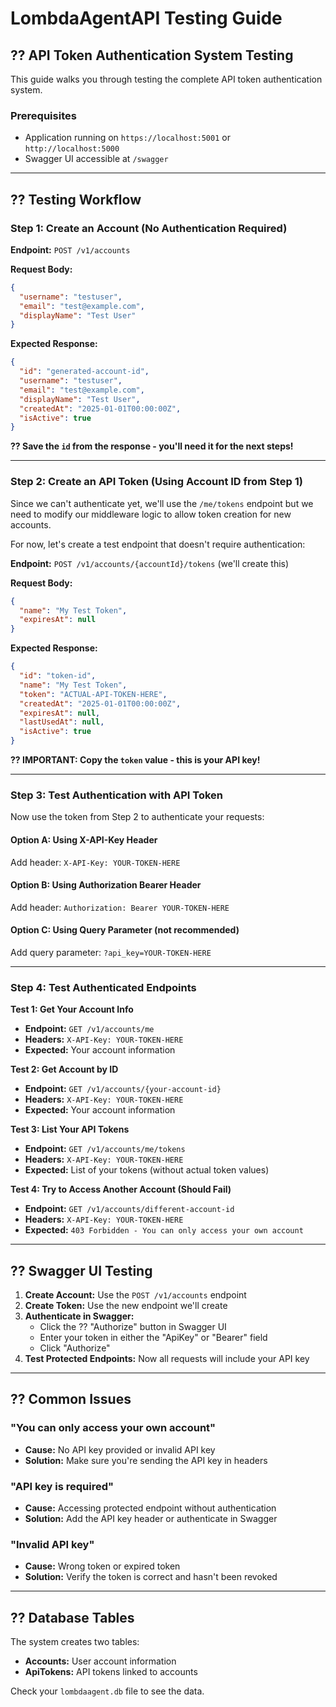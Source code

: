 # LombdaAgentAPI Testing Guide

## ?? API Token Authentication System Testing

This guide walks you through testing the complete API token authentication system.

### Prerequisites
- Application running on `https://localhost:5001` or `http://localhost:5000`
- Swagger UI accessible at `/swagger`

---

## ?? **Testing Workflow**

### **Step 1: Create an Account (No Authentication Required)**

**Endpoint:** `POST /v1/accounts`

**Request Body:**
```json
{
  "username": "testuser",
  "email": "test@example.com",
  "displayName": "Test User"
}
```

**Expected Response:**
```json
{
  "id": "generated-account-id",
  "username": "testuser",
  "email": "test@example.com",
  "displayName": "Test User",
  "createdAt": "2025-01-01T00:00:00Z",
  "isActive": true
}
```

**?? Save the `id` from the response - you'll need it for the next steps!**

---

### **Step 2: Create an API Token (Using Account ID from Step 1)**

Since we can't authenticate yet, we'll use the `/me/tokens` endpoint but we need to modify our middleware logic to allow token creation for new accounts.

For now, let's create a test endpoint that doesn't require authentication:

**Endpoint:** `POST /v1/accounts/{accountId}/tokens` (we'll create this)

**Request Body:**
```json
{
  "name": "My Test Token",
  "expiresAt": null
}
```

**Expected Response:**
```json
{
  "id": "token-id",
  "name": "My Test Token",
  "token": "ACTUAL-API-TOKEN-HERE", 
  "createdAt": "2025-01-01T00:00:00Z",
  "expiresAt": null,
  "lastUsedAt": null,
  "isActive": true
}
```

**?? IMPORTANT: Copy the `token` value - this is your API key!**

---

### **Step 3: Test Authentication with API Token**

Now use the token from Step 2 to authenticate your requests:

#### **Option A: Using X-API-Key Header**
Add header: `X-API-Key: YOUR-TOKEN-HERE`

#### **Option B: Using Authorization Bearer Header**
Add header: `Authorization: Bearer YOUR-TOKEN-HERE`

#### **Option C: Using Query Parameter** (not recommended)
Add query parameter: `?api_key=YOUR-TOKEN-HERE`

---

### **Step 4: Test Authenticated Endpoints**

**Test 1: Get Your Account Info**
- **Endpoint:** `GET /v1/accounts/me`
- **Headers:** `X-API-Key: YOUR-TOKEN-HERE`
- **Expected:** Your account information

**Test 2: Get Account by ID**
- **Endpoint:** `GET /v1/accounts/{your-account-id}`
- **Headers:** `X-API-Key: YOUR-TOKEN-HERE`
- **Expected:** Your account information

**Test 3: List Your API Tokens**
- **Endpoint:** `GET /v1/accounts/me/tokens`
- **Headers:** `X-API-Key: YOUR-TOKEN-HERE`
- **Expected:** List of your tokens (without actual token values)

**Test 4: Try to Access Another Account (Should Fail)**
- **Endpoint:** `GET /v1/accounts/different-account-id`
- **Headers:** `X-API-Key: YOUR-TOKEN-HERE`
- **Expected:** `403 Forbidden - You can only access your own account`

---

## ?? **Swagger UI Testing**

1. **Create Account:** Use the `POST /v1/accounts` endpoint
2. **Create Token:** Use the new endpoint we'll create
3. **Authenticate in Swagger:** 
   - Click the ?? "Authorize" button in Swagger UI
   - Enter your token in either the "ApiKey" or "Bearer" field
   - Click "Authorize"
4. **Test Protected Endpoints:** Now all requests will include your API key

---

## ?? **Common Issues**

### "You can only access your own account"
- **Cause:** No API key provided or invalid API key
- **Solution:** Make sure you're sending the API key in headers

### "API key is required"  
- **Cause:** Accessing protected endpoint without authentication
- **Solution:** Add the API key header or authenticate in Swagger

### "Invalid API key"
- **Cause:** Wrong token or expired token
- **Solution:** Verify the token is correct and hasn't been revoked

---

## ?? **Database Tables**

The system creates two tables:
- **Accounts:** User account information
- **ApiTokens:** API tokens linked to accounts

Check your `lombdaagent.db` file to see the data.